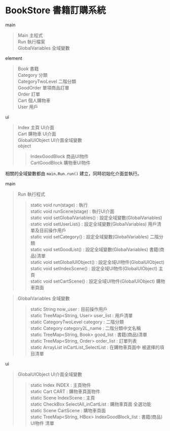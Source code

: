 BookStore 書籍訂購系統
=
  
main  
> Main 主程式  
> Run 執行檔案  
> GlobalVariables 全域變數  
  
element  
> Book 書籍  
> Category 分類  
> CategoryTwoLevel 二階分類  
> GoodOrder 單項商品訂單  
> Order 訂單  
> Cart 個人購物車  
> User 用戶  
  
ui  
> Index 主頁 UI介面  
> Cart 購物車 UI介面  
> GlobalUIObject UI介面全域變數  
> object  
> > IndexGoodBlock 商品UI物件  
> > CartGoodBlock 購物車UI物件  
  
相關的全域變數都由 `main.Run.run()` 建立，同時初始化介面並執行。  
  
main  
> Run 執行程式  
> > static void run(stage)           : 執行  
> > static void runScene(stage)      : 執行UI介面  
> > static void setGlobalVariables() : 設定全域變數(GlobalVariables)  
> > static void setUserList()        : 設定全域變數(GlobalVariables) 用戶清單及目前操作用戶  
> > static void setCategory()        : 設定全域變數(GlobalVariables) 二階分類  
> > static void setGoodList()        : 設定全域變數(GlobalVariables) 書籍(商品)清單  
> > static void setGlobalUIObject()  : 設定全域UI物件(GlobalUIObject)  
> > static void setIndexScene()      : 設定全域UI物件(GlobalUIObject) 主頁  
> > static void setCartScene()       : 設定全域UI物件(GlobalUIObject) 購物車頁面  
  
> GlobalVariables 全域變數  
> > static String                 now_user              : 目前操作用戶  
> > static TreeMap<String, User>  user_list             : 用戶清單  
> > static CategoryTwoLevel       category              : 二階分類  
> > static Category               category2L_name       : 二階分類中文名稱  
> > static TreeMap<String, Book>  good_list             : 書籍(商品)清單  
> > static TreeMap<String, Order> order_list            : 訂單列表  
> > static ArrayList<String>      inCartList_SelectList : 在購物車頁面中 被選擇的項目清單  
  
ui  
> GlobalUIObject UI介面全域變數  
> > static Index                 INDEX                : 主頁物件  
> > static Cart                  CART                 : 購物車頁面物件  
> > static Scene                 IndexScene           : 主頁  
> > static CheckBox              SelectAll_inCartList : 購物車頁面 全選功能  
> > static Scene                 CartScene            : 購物車頁面  
> > static TreeMap<String, HBox> IndexGoodBlock_list  : 書籍(商品) UI物件 清單  
  
